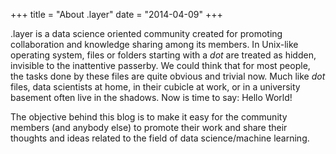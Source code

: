 +++
title = "About .layer"
date = "2014-04-09"
+++

.layer is a data science oriented community created for promoting collaboration and knowledge sharing among its members. In Unix-like operating system, files or folders starting with a *dot* are treated as hidden, invisible to the inattentive passerby. We could think that for most people, the tasks done by these files are quite obvious and trivial now. Much like *dot* files, data scientists at home, in their cubicle at work, or in a university basement often live in the shadows. Now is time to say: Hello World!

The objective behind this blog is to make it easy for the community members (and anybody else) to promote their work and share their thoughts and ideas related to the field of data science/machine learning.

